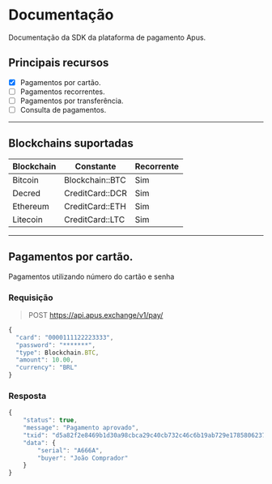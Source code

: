 # Documentação

Documentação da SDK da plataforma de pagamento Apus. 

## Principais recursos

* [x] Pagamentos por cartão.
* [ ] Pagamentos recorrentes.
* [ ] Pagamentos por transferência.
* [ ] Consulta de pagamentos.

<hr>

## Blockchains suportadas

| Blockchain       | Constante              | Recorrente |
|------------------|------------------------|------------|
| Bitcoin          | Blockchain::BTC        | Sim        |
| Decred           | CreditCard::DCR        | Sim        |
| Ethereum         | CreditCard::ETH        | Sim        |
| Litecoin         | CreditCard::LTC        | Sim        |

<hr>

## Pagamentos por cartão.

Pagamentos utilizando número do cartão e senha

### Requisição

> POST https://api.apus.exchange/v1/pay/

```js
{
  "card": "0000111122223333",
  "password": "*******",
  "type": Blockchain.BTC,
  "amount": 10.00,
  "currency": "BRL"
}
```
 
### Resposta

```js
{
    "status": true,
    "message": "Pagamento aprovado",
    "txid": "d5a82f2e8469b1d30a98cbca29c40cb732c46c6b19ab729e1785806237417153",
    "data": {
        "serial": "A666A",
        "buyer": "João Comprador"
    }
}
```
